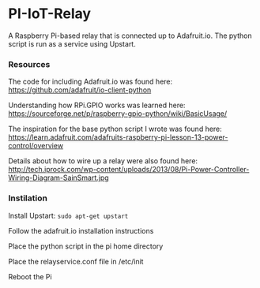 # PI-IoT-Relay

A Raspberry Pi-based relay that is connected up to Adafruit.io. The python script is run as a service using Upstart.

### Resources

The code for including Adafruit.io was found here: https://github.com/adafruit/io-client-python

Understanding how RPi.GPIO works was learned here: https://sourceforge.net/p/raspberry-gpio-python/wiki/BasicUsage/

The inspiration for the base python script I wrote was found here: https://learn.adafruit.com/adafruits-raspberry-pi-lesson-13-power-control/overview

Details about how to wire up a relay were also found here: http://tech.iprock.com/wp-content/uploads/2013/08/Pi-Power-Controller-Wiring-Diagram-SainSmart.jpg

### Instilation

Install Upstart:
`sudo apt-get upstart`

Follow the adafruit.io installation instructions

Place the python script in the pi home directory

Place the relayservice.conf file in /etc/init

Reboot the Pi
